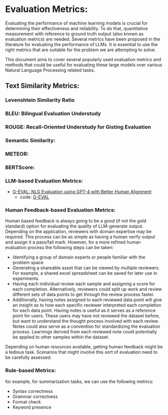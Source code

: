 # Evaluation Metrics:

Evaluating the performance of machine learning models is crucial for determining their effectiveness and reliability. To do that, quantitative measurement with reference to ground truth output (also known as evaluation metrics) are needed. Several metrics have been proposed in the literature for evaluating the performance of LLMs. It is essential to use the right metrics that are suitable for the problem we are attempting to solve.

This document aims to cover several popularly used evaluation metrics and methods that could be useful for evaluating these large models over various Natural Language Processing related tasks.

## Text Similarity Metrics:

### Levenshtein Similarity Ratio

### BLEU: Bilingual Evaluation Understudy

### ROUGE: Recall-Oriented Understudy for Gisting Evaluation


### Semantic Similarity:

### METEOR:

### BERTScore:


### LLM-based Evaluation Metrics:

- [G-EVAL: NLG Evaluation using GPT-4 with Better Human Alignment](https://arxiv.org/pdf/2303.16634.pdf)
  - code: [G-EVAL](https://github.com/nlpyang/geval)



### Human Feedback-based Evaluation Metrics:

Human based feedback is always going to be a good (if not the gold standard) option for evaluating the quality of LLM-generate output. Depending on the application, reviewers with domain expertise may be required. This process can be as simple as having a human verify output and assign it a pass/fail mark. However, for a more refined human evaluation process the following steps can be taken:

- Identifying a group of domain experts or people familiar with the problem space
- Generating a shareable asset that can be viewed by multiple reviewers. For example, a shared excel spreadsheet can be saved for later use in experiments.
- Having each individual review each sample and assigning a score for each completion. Alternatively, reviewers could split up work and review different sets of data points to get through the review process faster.
- Additionally, having notes assigned to each reviewed data point will give an insight as to how each specific reviewer interpreted each completion for each data point. Having notes is useful as it serves as a reference point for users. These users may have not reviewed the dataset before, but want to understand the thought process involved with each review. Notes could also serve as a convention for standardizing the evaluation process. Learnings derived from each reviewed note could potentially be applied to other samples within the dataset.
  
Depending on human resources available, getting human feedback might be a tedious task. Scenarios that might involve this sort of evaluation need to be carefully assessed.


### Rule-based Metrics:

for example, for summarization tasks, we can use the following metrics:

- Syntax correctness
- Grammar correctness
- Format check
- Keyword presence